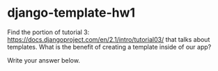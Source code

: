 # django-template-hw1

Find the portion of tutorial 3: https://docs.djangoproject.com/en/2.1/intro/tutorial03/ that talks about templates. What is the benefit of creating a template inside of our app?

Write your answer below.
